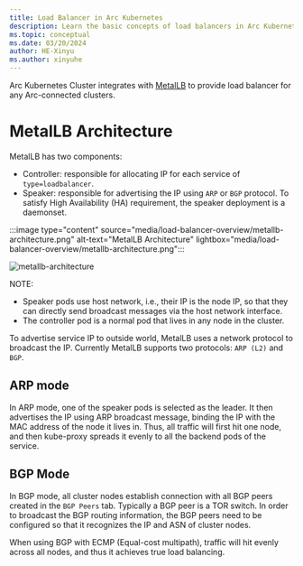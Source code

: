 ```yaml
---
title: Load Balancer in Arc Kubernetes
description: Learn the basic concepts of load balancers in Arc Kubernetes
ms.topic: conceptual
ms.date: 03/20/2024
author: HE-Xinyu
ms.author: xinyuhe
---
```


Arc Kubernetes Cluster integrates with [MetalLB](https://metallb.universe.tf/configuration/) to provide load balancer for any Arc-connected clusters. 

# MetalLB Architecture

MetalLB has two components:

- Controller: responsible for allocating IP for each service of `type=loadbalancer`.
- Speaker: responsible for advertising the IP using `ARP` or `BGP` protocol. To satisfy High Availability (HA) requirement, the speaker deployment is a daemonset.

:::image type="content" source="media/load-balancer-overview/metallb-architecture.png" alt-text="MetalLB Architecture" lightbox="media/load-balancer-overview/metallb-architecture.png":::

![metallb-architecture](assets/metallb-architecture.png)

NOTE:

- Speaker pods use host network, i.e., their IP is the node IP, so that they can directly send broadcast messages via the host network interface.
- The controller pod is a normal pod that lives in any node in the cluster.

To advertise service IP to outside world, MetalLB uses a network protocol to broadcast the IP. Currently MetalLB supports two protocols: `ARP (L2)` and `BGP`.

## ARP mode

In ARP mode, one of the speaker pods is selected as the leader. It then advertises the IP using ARP broadcast message, binding the IP with the MAC address of the node it lives in. Thus, all traffic will first hit one node, and then kube-proxy spreads it evenly to all the backend pods of the service.

## BGP Mode

In BGP mode, all cluster nodes establish connection with all BGP peers created in the `BGP Peers` tab. Typically a BGP peer is a TOR switch. In order to broadcast the BGP routing information, the BGP peers need to be configured so that it recognizes the IP and ASN of cluster nodes.

When using BGP with ECMP (Equal-cost multipath), traffic will hit evenly across all nodes, and thus it achieves true load balancing.
